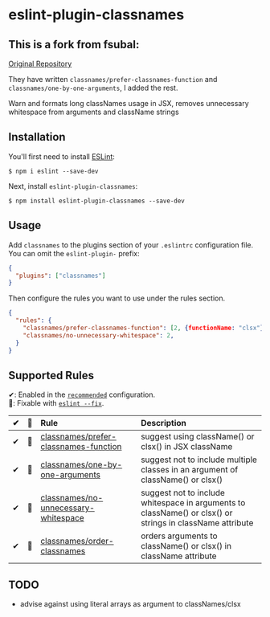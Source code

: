 # eslint-plugin-classnames

## This is a fork from fsubal:
[Original Repository](https://github.com/fsubal/eslint-plugin-classnames)

They have written `classnames/prefer-classnames-function` and `classnames/one-by-one-arguments`, I added the rest.


Warn and formats long classNames usage in JSX, removes unnecessary whitespace from arguments and className strings

## Installation

You'll first need to install [ESLint](http://eslint.org):

```
$ npm i eslint --save-dev
```

Next, install `eslint-plugin-classnames`:

```
$ npm install eslint-plugin-classnames --save-dev
```

## Usage

Add `classnames` to the plugins section of your `.eslintrc` configuration file. You can omit the `eslint-plugin-` prefix:

```json
{
  "plugins": ["classnames"]
}
```

Then configure the rules you want to use under the rules section.

```json
{
  "rules": {
    "classnames/prefer-classnames-function": [2, {functionName: "clsx"}],
    "classnames/no-unnecessary-whitespace": 2,
  }
}
```

## Supported Rules

✔: Enabled in the [`recommended`](#recommended) configuration.\
🔧: Fixable with [`eslint --fix`](https://eslint.org/docs/user-guide/command-line-interface#fixing-problems).

|  ✔  | 🔧  | Rule                                                                              | Description                                                                     |
| :-: | :-: | :-------------------------------------------------------------------------------- | :------------------------------------------------------------------------------ |
|  ✔  | 🔧  | [classnames/prefer-classnames-function](docs/rules/prefer-classnames-function.md) | suggest using className() or clsx() in JSX className                            |
|  ✔  | 🔧  | [classnames/one-by-one-arguments](docs/rules/one-by-one-arguments.md)             | suggest not to include multiple classes in an argument of className() or clsx() |
|  ✔  | 🔧  | [classnames/no-unnecessary-whitespace](docs/rules/no-unnecessary-whitespace.md)  | suggest not to include whitespace in arguments to className() or clsx() or strings in className attribute |
|  ✔  | 🔧  | [classnames/order-classnames](docs/rules/no-unnecessary-whitespace.md)  | orders arguments to className() or clsx() in className attribute |


## TODO
- advise against using literal arrays as argument to classNames/clsx
